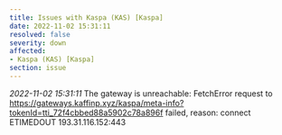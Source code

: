 ```yaml
---
title: Issues with Kaspa (KAS) [Kaspa]
date: 2022-11-02 15:31:11
resolved: false
severity: down
affected:
- Kaspa (KAS) [Kaspa]
section: issue
---
```


*2022-11-02 15:31:11* The gateway is unreachable: FetchError request to https://gateways.kaffinp.xyz/kaspa/meta-info?tokenId=tti_72f4cbbed88a5902c78a896f failed, reason: connect ETIMEDOUT 193.31.116.152:443